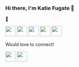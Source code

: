 ### Hi there, I'm Katie Fugate 👋

🧰 

<img height="32" width="32" src="https://unpkg.com/simple-icons@v5/icons/javascript.svg" /> <img height="32" width="32" src="https://unpkg.com/simple-icons@v5/icons/nodedotjs.svg" /> <img height="32" width="32" src="https://unpkg.com/simple-icons@v5/icons/react.svg" /> <img height="32" width="32" src="https://unpkg.com/simple-icons@v5/icons/html5.svg" /> <img height="32" width="32" src="https://unpkg.com/simple-icons@v5/icons/css3.svg" />

Would love to connect!

[<img height="32" width="32" src="https://unpkg.com/simple-icons@v5/icons/linkedin.svg" />](https://www.linkedin.com/in/katie-fugate/)
[<img height="32" width="32" src="https://unpkg.com/simple-icons@v5/icons/yahoo.svg" />](mailto:katiiierochelle@yahoo.com)

<!--
**katiefugate/katiefugate** is a ✨ _special_ ✨ repository because its `README.md` (this file) appears on your GitHub profile.

Here are some ideas to get you started:

- 🔭 I’m currently working on ...
- 🌱 I’m currently learning ...
- 👯 I’m looking to collaborate on ...
- 🤔 I’m looking for help with ...
- 💬 Ask me about ...
- 📫 How to reach me: ...
- 😄 Pronouns: ...
- ⚡ Fun fact: ...
-->
